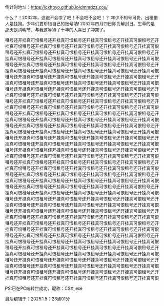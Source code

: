 倒计时地址：https://cxhoyo.github.io/dmmdzz.cou/


什么？！2032年，逃跑不会凉了吧！不会吧不会吧！？
年少不知号可贵，出租借人是挂狗。少年们要珍惜自己的账号呐!
2032年四月四日即为解封日。生草的是那天是清明节，与我这等待了十年的大喜日子冲突了。

租号还开挂真可恨租号还开挂真可恨租号还开挂真可恨租号还开挂真可恨租号还开挂真可恨租号还开挂真可恨租号还开挂真可恨租号还开挂真可恨租号还开挂真可恨租号还开挂真可恨租号还开挂真可恨租号还开挂真可恨租号还开挂真可恨租号还开挂真可恨租号还开挂真可恨租号还开挂真可恨租号还开挂真可恨租号还开挂真可恨
租号还开挂真可恨租号还开挂真可恨租号还开挂真可恨租号还开挂真可恨租号还开挂真可恨租号还开挂真可恨租号还开挂真可恨租号还开挂真可恨租号还开挂真可恨租号还开挂真可恨租号还开挂真可恨租号还开挂真可恨租号还开挂真可恨租号还开挂真可恨租号还开挂真可恨租号还开挂真可恨租号还开挂真可恨租号还开挂真可恨
租号还开挂真可恨租号还开挂真可恨租号还开挂真可恨租号还开挂真可恨租号还开挂真可恨租号还开挂真可恨租号还开挂真可恨租号还开挂真可恨租号还开挂真可恨租号还开挂真可恨租号还开挂真可恨租号还开挂真可恨租号还开挂真可恨租号还开挂真可恨租号还开挂真可恨租号还开挂真可恨租号还开挂真可恨租号还开挂真可恨
租号还开挂真可恨租号还开挂真可恨租号还开挂真可恨租号还开挂真可恨租号还开挂真可恨租号还开挂真可恨租号还开挂真可恨租号还开挂真可恨租号还开挂真可恨租号还开挂真可恨租号还开挂真可恨租号还开挂真可恨租号还开挂真可恨租号还开挂真可恨租号还开挂真可恨租号还开挂真可恨租号还开挂真可恨租号还开挂真可恨
租号还开挂真可恨租号还开挂真可恨租号还开挂真可恨租号还开挂真可恨租号还开挂真可恨租号还开挂真可恨租号还开挂真可恨租号还开挂真可恨租号还开挂真可恨租号还开挂真可恨租号还开挂真可恨租号还开挂真可恨租号还开挂真可恨租号还开挂真可恨租号还开挂真可恨租号还开挂真可恨租号还开挂真可恨租号还开挂真可恨
租号还开挂真可恨租号还开挂真可恨租号还开挂真可恨租号还开挂真可恨租号还开挂真可恨租号还开挂真可恨租号还开挂真可恨租号还开挂真可恨租号还开挂真可恨租号还开挂真可恨租号还开挂真可恨租号还开挂真可恨租号还开挂真可恨租号还开挂真可恨租号还开挂真可恨租号还开挂真可恨租号还开挂真可恨租号还开挂真可恨
租号还开挂真可恨租号还开挂真可恨租号还开挂真可恨租号还开挂真可恨租号还开挂真可恨租号还开挂真可恨租号还开挂真可恨租号还开挂真可恨租号还开挂真可恨租号还开挂真可恨租号还开挂真可恨租号还开挂真可恨租号还开挂真可恨租号还开挂真可恨租号还开挂真可恨租号还开挂真可恨租号还开挂真可恨租号还开挂真可恨
租号还开挂真可恨租号还开挂真可恨租号还开挂真可恨租号还开挂真可恨租号还开挂真可恨租号还开挂真可恨租号还开挂真可恨租号还开挂真可恨租号还开挂真可恨租号还开挂真可恨租号还开挂真可恨租号还开挂真可恨租号还开挂真可恨租号还开挂真可恨租号还开挂真可恨租号还开挂真可恨租号还开挂真可恨租号还开挂真可恨
租号还开挂真可恨租号还开挂真可恨租号还开挂真可恨租号还开挂真可恨租号还开挂真可恨租号还开挂真可恨租号还开挂真可恨租号还开挂真可恨租号还开挂真可恨租号还开挂真可恨租号还开挂真可恨租号还开挂真可恨租号还开挂真可恨租号还开挂真可恨租号还开挂真可恨租号还开挂真可恨租号还开挂真可恨租号还开挂真可恨
租号还开挂真可恨租号还开挂真可恨租号还开挂真可恨租号还开挂真可恨租号还开挂真可恨租号还开挂真可恨租号还开挂真可恨租号还开挂真可恨租号还开挂真可恨租号还开挂真可恨租号还开挂真可恨租号还开挂真可恨租号还开挂真可恨租号还开挂真可恨租号还开挂真可恨租号还开挂真可恨租号还开挂真可恨租号还开挂真可恨



PS:已在PC端转世成功，昵称：CSX_exe


最后编辑于：2025.1.5：23点01分

